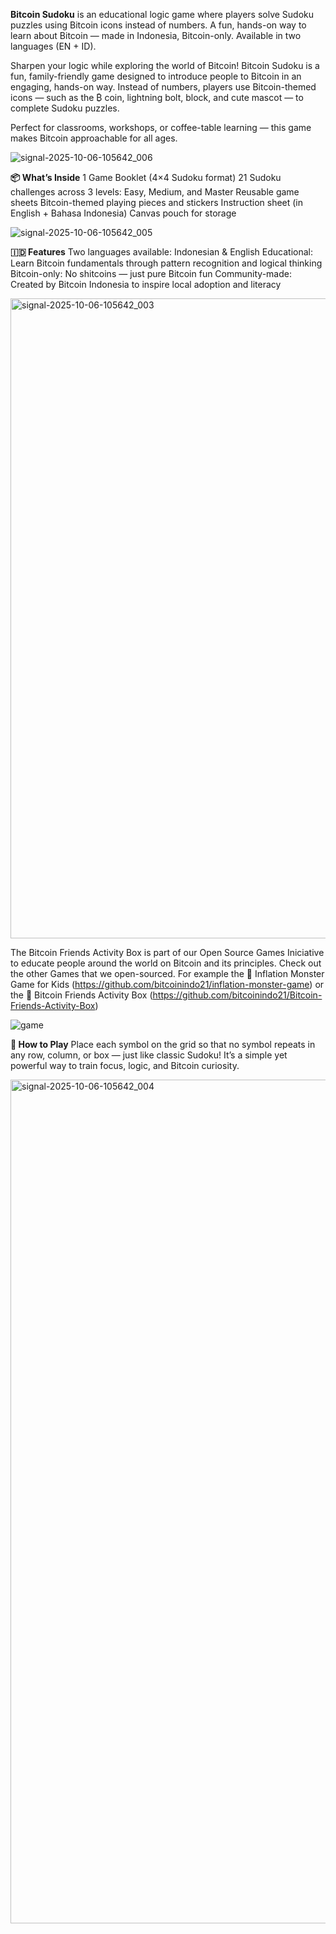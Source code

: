 **Bitcoin Sudoku** is an educational logic game where players solve Sudoku puzzles using Bitcoin icons instead of numbers. A fun, hands-on way to learn about Bitcoin — made in Indonesia, Bitcoin-only. Available in two languages (EN + ID).

Sharpen your logic while exploring the world of Bitcoin!
Bitcoin Sudoku is a fun, family-friendly game designed to introduce people to Bitcoin in an engaging, hands-on way. Instead of numbers, players use Bitcoin-themed icons — such as the ₿ coin, lightning bolt, block, and cute mascot — to complete Sudoku puzzles.

Perfect for classrooms, workshops, or coffee-table learning — this game makes Bitcoin approachable for all ages.

![signal-2025-10-06-105642_006](https://github.com/user-attachments/assets/a516f733-3d06-4b7c-a2db-ae94170b38a6)


**📦 What’s Inside**
1 Game Booklet (4×4 Sudoku format)
21 Sudoku challenges across 3 levels: Easy, Medium, and Master
Reusable game sheets
Bitcoin-themed playing pieces and stickers
Instruction sheet (in English + Bahasa Indonesia)
Canvas pouch for storage

![signal-2025-10-06-105642_005](https://github.com/user-attachments/assets/287626f3-3d16-4961-991e-fa803a54cae8)


**🇮🇩 Features**
Two languages available: Indonesian & English
Educational: Learn Bitcoin fundamentals through pattern recognition and logical thinking
Bitcoin-only: No shitcoins — just pure Bitcoin fun
Community-made: Created by Bitcoin Indonesia to inspire local adoption and literacy

<img width="819" height="1024" alt="signal-2025-10-06-105642_003" src="https://github.com/user-attachments/assets/808ea467-b167-4279-911e-dc96af410198" />

The Bitcoin Friends Activity Box is part of our Open Source Games Iniciative to educate people around the world on Bitcoin and its principles. 
Check out the other Games that we open-sourced. For example the 👹 Inflation Monster Game for Kids (https://github.com/bitcoinindo21/inflation-monster-game) or the 🎁 Bitcoin Friends Activity Box (https://github.com/bitcoinindo21/Bitcoin-Friends-Activity-Box)

![game](https://github.com/user-attachments/assets/8210407e-5021-4333-80d3-577bdc0933e9)


**🧩 How to Play**
Place each symbol on the grid so that no symbol repeats in any row, column, or box — just like classic Sudoku! It’s a simple yet powerful way to train focus, logic, and Bitcoin curiosity.

<img width="1080" height="1350" alt="signal-2025-10-06-105642_004" src="https://github.com/user-attachments/assets/d5070193-d9d8-4336-8ac2-f86d80c50538" />

